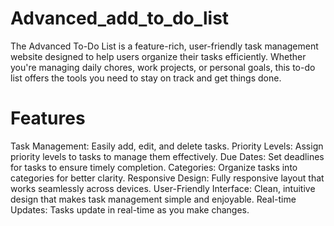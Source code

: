 # Advanced_add_to_do_list
The Advanced To-Do List is a feature-rich, user-friendly task management website designed to help users organize their tasks efficiently. Whether you're managing daily chores, work projects, or personal goals, this to-do list offers the tools you need to stay on track and get things done.

# Features
Task Management: Easily add, edit, and delete tasks.
Priority Levels: Assign priority levels to tasks to manage them effectively.
Due Dates: Set deadlines for tasks to ensure timely completion.
Categories: Organize tasks into categories for better clarity.
Responsive Design: Fully responsive layout that works seamlessly across devices.
User-Friendly Interface: Clean, intuitive design that makes task management simple and enjoyable.
Real-time Updates: Tasks update in real-time as you make changes.
